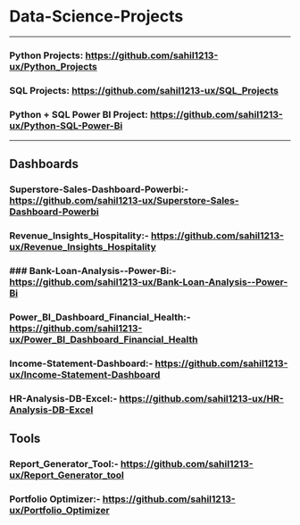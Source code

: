 # Data-Science-Projects
--------------
### Python Projects: https://github.com/sahil1213-ux/Python_Projects

### SQL Projects: https://github.com/sahil1213-ux/SQL_Projects

### Python + SQL Power BI Project: https://github.com/sahil1213-ux/Python-SQL-Power-Bi

--------------
## Dashboards
### Superstore-Sales-Dashboard-Powerbi:- https://github.com/sahil1213-ux/Superstore-Sales-Dashboard-Powerbi
### Revenue_Insights_Hospitality:- https://github.com/sahil1213-ux/Revenue_Insights_Hospitality
### ### Bank-Loan-Analysis--Power-Bi:- https://github.com/sahil1213-ux/Bank-Loan-Analysis--Power-Bi
### Power_BI_Dashboard_Financial_Health:- https://github.com/sahil1213-ux/Power_BI_Dashboard_Financial_Health
### Income-Statement-Dashboard:- https://github.com/sahil1213-ux/Income-Statement-Dashboard
### HR-Analysis-DB-Excel:- https://github.com/sahil1213-ux/HR-Analysis-DB-Excel

## Tools
### Report_Generator_Tool:- https://github.com/sahil1213-ux/Report_Generator_tool
### Portfolio Optimizer:- https://github.com/sahil1213-ux/Portfolio_Optimizer


## 




















